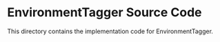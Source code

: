# EnvironmentTagger Source Code

This directory contains the implementation code for EnvironmentTagger.
